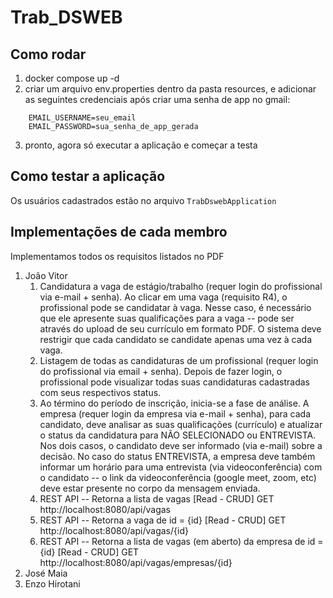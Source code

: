 # Trab_DSWEB

## Como rodar
1. docker compose up -d
2. criar um arquivo env.properties dentro da pasta resources, e adicionar as seguintes credenciais após criar uma senha de app no gmail:
```
    EMAIL_USERNAME=seu_email
    EMAIL_PASSWORD=sua_senha_de_app_gerada
```
3. pronto, agora só executar a aplicação e começar a testa

## Como testar a aplicação
Os usuários cadastrados estão no arquivo `TrabDswebApplication`

## Implementações de cada membro
Implementamos todos os requisitos listados no PDF
1. João Vitor
   1. Candidatura a vaga de estágio/trabalho (requer login do profissional via e-mail + senha).
      Ao clicar em uma vaga (requisito R4), o profissional pode se candidatar à vaga. Nesse caso, é
      necessário que ele apresente suas qualificações para a vaga -- pode ser através do upload de
      seu currículo em formato PDF. O sistema deve restrigir que cada candidato se candidate
      apenas uma vez à cada vaga.
   2. Listagem de todas as candidaturas de um profissional (requer login do profissional via email + senha). Depois de fazer login, o profissional pode visualizar todas suas candidaturas
      cadastradas com seus respectivos status.
   3.  Ao término do período de inscrição, inicia-se a fase de análise. A empresa (requer login da
       empresa via e-mail + senha), para cada candidato, deve analisar as suas qualificações
       (currículo) e atualizar o status da candidatura para NÃO SELECIONADO ou ENTREVISTA. Nos
       dois casos, o candidato deve ser informado (via e-mail) sobre a decisão. No caso do status
       ENTREVISTA, a empresa deve também informar um horário para uma entrevista (via
       videoconferência) com o candidato -- o link da videoconferência (google meet, zoom, etc)
       deve estar presente no corpo da mensagem enviada.
   4. REST API -- Retorna a lista de vagas [Read - CRUD]
      GET http://localhost:8080/api/vagas
   5. REST API -- Retorna a vaga de id = {id} [Read - CRUD]
      GET http://localhost:8080/api/vagas/{id}
   6. REST API -- Retorna a lista de vagas (em aberto) da empresa de id = {id} [Read - CRUD]
      GET http://localhost:8080/api/vagas/empresas/{id}
2. José Maia
3. Enzo Hirotani